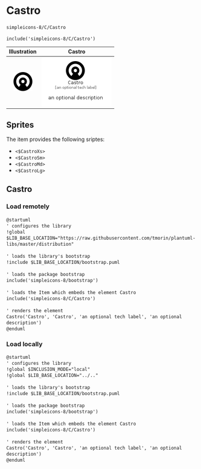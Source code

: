 # Castro


```text
simpleicons-8/C/Castro
```

```text
include('simpleicons-8/C/Castro')
```



| Illustration | Castro |
| :---: | :---: |
| ![illustration for Illustration](../../simpleicons-8/C/Castro.png) | ![illustration for Castro](../../simpleicons-8/C/Castro.Local.png) |



## Sprites
The item provides the following sriptes:

- `<$CastroXs>`
- `<$CastroSm>`
- `<$CastroMd>`
- `<$CastroLg>`





## Castro

### Load remotely
```plantuml
@startuml
' configures the library
!global $LIB_BASE_LOCATION="https://raw.githubusercontent.com/tmorin/plantuml-libs/master/distribution"

' loads the library's bootstrap
!include $LIB_BASE_LOCATION/bootstrap.puml

' loads the package bootstrap
include('simpleicons-8/bootstrap')

' loads the Item which embeds the element Castro
include('simpleicons-8/C/Castro')

' renders the element
Castro('Castro', 'Castro', 'an optional tech label', 'an optional description')
@enduml
```

### Load locally
```plantuml
@startuml
' configures the library
!global $INCLUSION_MODE="local"
!global $LIB_BASE_LOCATION="../.."

' loads the library's bootstrap
!include $LIB_BASE_LOCATION/bootstrap.puml

' loads the package bootstrap
include('simpleicons-8/bootstrap')

' loads the Item which embeds the element Castro
include('simpleicons-8/C/Castro')

' renders the element
Castro('Castro', 'Castro', 'an optional tech label', 'an optional description')
@enduml
```

